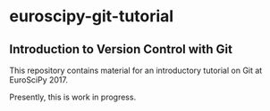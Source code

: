 # euroscipy-git-tutorial
## Introduction to Version Control with Git

This repository contains material for an introductory tutorial on Git at EuroSciPy 2017.

Presently, this is work in progress.
